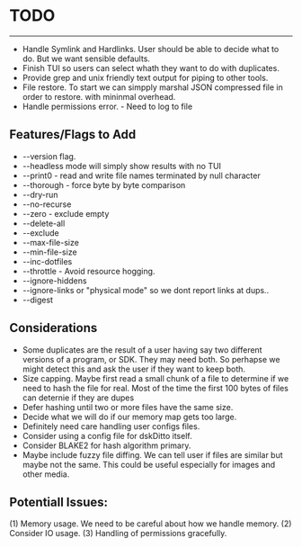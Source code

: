 # TODO


---


* Handle Symlink and Hardlinks. User should be able to decide what to do. But we want
sensible defaults.
* Finish TUI so users can select whath they want to do with duplicates.
* Provide grep and unix friendly text output for piping to other tools.
* File restore. To start we can simpply marshal JSON compressed file in order to restore.
with mininmal overhead.
* Handle permissions error. - Need to log to file


## Features/Flags to Add

* --version flag.
* --headless mode will simply show results with no TUI
* --print0 - read and write file names terminated by null character
* --thorough - force byte by byte comparison
* --dry-run
* --no-recurse
* --zero - exclude empty
* --delete-all
* --exclude
* --max-file-size
* --min-file-size
* --inc-dotfiles
* --throttle - Avoid resource hogging.
* --ignore-hiddens
* --ignore-links or "physical mode" so we dont report links at dups..
* --digest

## Considerations

* Some duplicates are the result of a user having say two different versions of a program, or SDK. They
may need both. So perhapse we might detect this and ask the user if they want to keep both.
* Size capping. Maybe first read a small chunk of a file to determine if we need to
hash the file for real. Most of the time the first 100 bytes of files can deternie if they are dupes
* Defer hashing until two or more files have the same size.
* Decide what we will do if our memory map gets too large.
* Definitely need care handling user configs files.
* Consider using a config file for dskDitto itself.
* Consider BLAKE2 for hash algorithm primary.
* Maybe include fuzzy file diffing. We can tell user if
files are similar but maybe not the same. This could be useful especially for images
and other media.

## Potentiall Issues:

(1) Memory usage. We need to be careful about how we handle memory.
(2) Consider IO usage.
(3) Handling of permissions gracefully.
